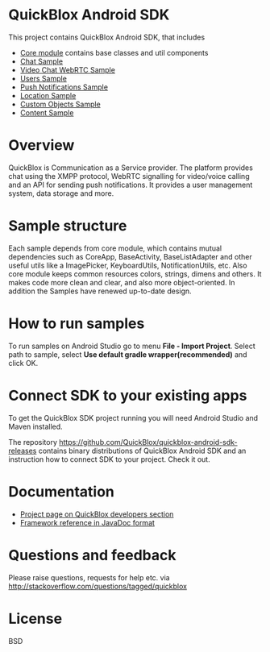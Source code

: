 # QuickBlox Android SDK

This project contains QuickBlox Android SDK, that includes

  * [Core module](https://github.com/QuickBlox/quickblox-android-sdk/tree/master/sample-core) contains base classes and util components
  * [Chat Sample](https://github.com/QuickBlox/quickblox-android-sdk/tree/master/sample-chat)
  * [Video Chat WebRTC Sample](https://github.com/QuickBlox/quickblox-android-sdk/tree/master/sample-videochat-webrtc)
  * [Users Sample](https://github.com/QuickBlox/quickblox-android-sdk/tree/master/sample-users)
  * [Push Notifications Sample](https://github.com/QuickBlox/quickblox-android-sdk/tree/master/sample-messages)
  * [Location Sample](https://github.com/QuickBlox/quickblox-android-sdk/tree/master/sample-location)
  * [Custom Objects Sample](https://github.com/QuickBlox/quickblox-android-sdk/tree/master/sample-custom-objects)
  * [Content Sample](https://github.com/QuickBlox/quickblox-android-sdk/tree/master/sample-content)

# Overview 

QuickBlox  is Communication as a Service provider. The platform provides chat using the XMPP protocol, WebRTC signalling for video/voice calling and an API for sending push notifications. It provides a user management system, data storage and more. 

# Sample structure

Each sample depends from core module, which contains mutual dependencies such as CoreApp, BaseActivity, BaseListAdapter and other useful utils like a ImagePicker, KeyboardUtils, NotificationUtils, etc. Also core module keeps common resources  colors, strings, dimens and others. It makes code more clean and clear, and also more object-oriented. In addition the Samples have renewed up-to-date design.

# How to run samples

To run samples on Android Studio go to menu **File - Import Project**. Select path to sample, select **Use default gradle wrapper(recommended)** and click OK.

# Connect SDK to your existing apps 

To get the QuickBlox SDK project running you will need Android Studio and Maven installed.

The repository https://github.com/QuickBlox/quickblox-android-sdk-releases contains binary distributions of QuickBlox Android SDK and an instruction how to connect SDK to your project. Check it out.

# Documentation

* [Project page on QuickBlox developers section](http://quickblox.com/developers/Android)
* [Framework reference in JavaDoc format](http://sdk.quickblox.com/android/)

# Questions and feedback

Please raise questions, requests for help etc. via http://stackoverflow.com/questions/tagged/quickblox

# License
BSD
